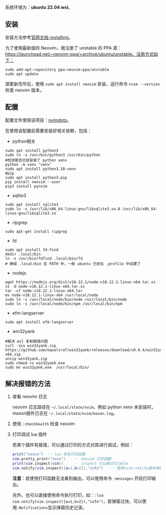 系统环境为：**ubuntu 22.04 wsl**。

## 安装
安装方法参考[官网文档-installing](https://github.com/neovim/neovim/wiki/Installing-Neovim#Ubuntu)。

为了使用最新版的 Neovim，我注册了 unstable 的 PPA 源：https://launchpad.net/~neovim-ppa/+archive/ubuntu/unstable。注册方式如下：
```
sudo add-apt-repository ppa:neovim-ppa/unstable
sudo apt update
```

源更新完毕后，使用 `sudo apt install neovim` 安装，运行命令 `nvim --version` 检查 neovim 版本。

## 配置
配置文件使用该项目：[nvimdots](https://github.com/ayamir/nvimdots)。

在使用该配置前需要安装好相关依赖，包括：
- python相关
```shell
sudo apt install python3
sudo ln -s /usr/bin/python3 /usr/bin/python
#检测是否已经安装了 python venv
python -m venv "venv"
sudo apt install python3.10-venv
#pip
sudo apt install python3-pip
pip install neovim --user
pip3 install pynvim
```

- sqlite3
```
sudo apt install sqlite3
sudo ln -s /usr/lib/x86_64-linux-gnu/libsqlite3.so.0 /usr/lib/x86_64-linux-gnu/libsqlite3.so
```

- ripgrep
```
sudo apt-get install ripgrep
```

- fd
```
sudo apt install fd-find
mkdir .local/bin
ln -s /usr/bin/fdfind .local/bin/fd
# 确保 .local/bin 在 PATH 中，一般 ubuntu 已经在 .profile 中设置了
```

- nodejs
```
wget https://nodejs.org/dist/v18.12.1/node-v18.12.1-linux-x64.tar.xz
xz -d node-v18.12.1-linux-x64.tar.xz
tar -xf node-v18.12.1-linux-x64.tar
mv node-v18.12.1-linux-x64 /usr/local/node
sudo ln -s /usr/local/node/bin/node /usr/local/bin/node
sudo ln -s /usr/local/node/bin/npm /usr/local/bin/npm
```

- efm-langserver
```
sudo apt install efm-langserver
```

- win32yank
```
#解决 wsl 复制报错问题
curl -sLo win32yank.zip https://github.com/equalsraf/win32yank/releases/download/v0.0.4/win32yank-x64.zip
unzip win32yank.zip
sudo chmod +x win32yank.exe
sudo mv win32yank.exe  /usr/local/bin/
```

## 解决报错的方法
1. 查看 neovim 日志

    neovim 日志路径在 `~/.local/state/nvim`，例如 python venv 未安装时，mason插件日志在 `~/.local/state/nvim/mason.log`。

2. 使用 `:checkhealth` 检查 neovim

3. 打印调试 lua 插件

    若某个插件有报错，可以通过打印的方式对其进行调试，例如：
    ```lua
    print("xxxxx")  -- lua 原生打印函数
    vim.pretty_print("xxxx")    -- neovim 打印函数
    print(vim.inspect(vim))     -- inspect 可以格式化table
    vim.notify(vim.inspect({a=1,b=2}),"info")   -- 使用nvim-notify插件弹窗显示信息
    ```
    **注意**：若使用打印函数无法看到输出，可以使用命令 `:messages` 开启打印输出。

    另外，也可以直接使用命令执行打印，如：`:lua vim.notify(vim.inspect({a=1,b=2}),"info")`，若弹窗过快，可以使用`:Notifications`显示弹窗历史记录。
